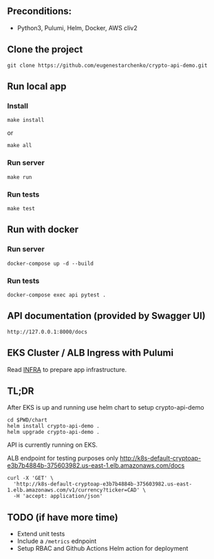 ## Preconditions:

- Python3, Pulumi, Helm, Docker, AWS cliv2

## Clone the project

```
git clone https://github.com/eugenestarchenko/crypto-api-demo.git
```

## Run local app

### Install

```
make install
```
or
```
make all
```
### Run server

```
make run
```

### Run tests

```
make test
```

## Run with docker

### Run server

```
docker-compose up -d --build
```

### Run tests

```
docker-compose exec api pytest .
```

## API documentation (provided by Swagger UI)

```
http://127.0.0.1:8000/docs
```

## EKS Cluster / ALB Ingress with Pulumi

Read [INFRA](infra/INFRA.md) to prepare app infrastructure.


## TL;DR

After EKS is up and running use helm chart to setup crypto-api-demo


```
cd $PWD/chart
helm install crypto-api-demo .
helm upgrade crypto-api-demo .
```

API is currently running on EKS.

ALB endpoint for testing purposes only
http://k8s-default-cryptoap-e3b7b4884b-375603982.us-east-1.elb.amazonaws.com/docs


```
curl -X 'GET' \
  'http://k8s-default-cryptoap-e3b7b4884b-375603982.us-east-1.elb.amazonaws.com/v1/currency?ticker=CAD' \
  -H 'accept: application/json'
```

## TODO (if have more time)

- Extend unit tests
- Include a `/metrics` ednpoint
- Setup RBAC and Github Actions Helm action for deployment
